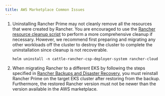 ```yaml
---
title: AWS Marketplace Common Issues
---
```


1. Uninstalling Rancher Prime may not cleanly remove all the resources that were created by Rancher. You are encouraged to use the [Rancher resource cleanup script](https://github.com/rancher/rancher-cleanup) to perform a more comprehensive cleanup if necessary. However, we recommend first preparing and migrating any other workloads off the cluster to destroy the cluster to complete the uninstallation since cleanup is not recoverable.

   ```shell
   helm uninstall -n cattle-rancher-csp-deployer-system rancher-cloud
   ```

1. When migrating Rancher to a different EKS by following the steps specified in [Rancher Backups and Disaster Recovery](https://ranchermanager.docs.rancher.com/pages-for-subheaders/backup-restore-and-disaster-recovery), you must reinstall Rancher Prime on the target EKS cluster after restoring from the backup. Furthermore, the restored Rancher version must not be newer than the version available in the AWS marketplace.

